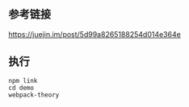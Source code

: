 ## 参考链接
https://juejin.im/post/5d99a8265188254d014e364e

## 执行

```
npm link
cd demo
webpack-theory
```
